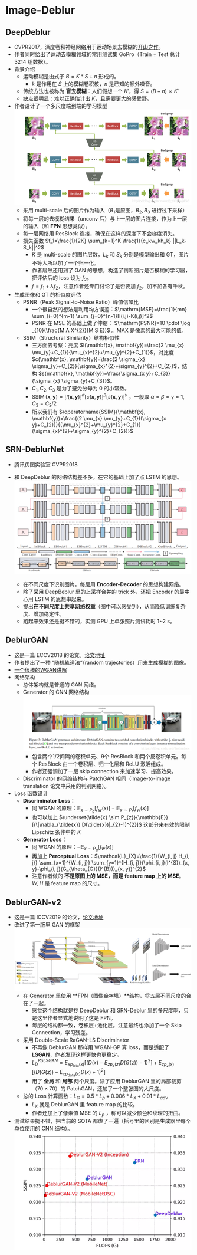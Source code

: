 # Image-Deblur

## DeepDeblur

+ CVPR2017，深度卷积神经网络用于运动场景去模糊的[开山之作](https://github.com/SeungjunNah/DeepDeblur_release)。
+ 作者同时给出了运动去模糊领域的常用测试集 GoPro（Train + Test 总计 $3214$ 组数据）。
+ 背景介绍
    + 运动模糊是由式子 $B=K*S+n$ 形成的。
        + $k$ 是作用在 $S$ 上的模糊卷积核，$n$ 是已知的额外噪音。
    + 传统方法也被称为 **盲去模糊**：人们假想一个 $K'$，得 $S=(B-n) \propto  K'$
    + 缺点很明显：难以正确估计出 $K$，且需要更大的感受野。
+ 作者设计了一个多尺度端到端的学习模型
    ![](DeepDeblur.png)
    + 采用 multi-scale 后的图片作为输入（$B_1$是原图，$B_2,B_3$ 进行过下采样）
    + 将每一层的去模糊结果（unconv 后）与上一层的图片连接，作为上一层的输入（和 **FPN** 思想类似）。
    + 每一层网络用 ResBlock 连接，确保在这样的深度下不会梯度消失。
    + 损失函数 $f_1=\frac{1}{2K} \sum_{k=1}^K \frac{1}{c_kw_kh_k} ||L_k-S_k||^2$
        + $K$ 是 multi-scale 的图片层数，$L_k$ 和 $S_k$ 分别是模型输出和 GT，图片不等大所以加了一个归一化。
        + 作者居然还用到了 GAN 的思想，构造了判断图片是否模糊的学习器，把评估后的 loss 设为 $f_2$。
        + $f=f_1+\lambda f_2$，注意作者还专门讨论了是否要加 $f_2$，加不加各有千秋。
+ 生成图像和 GT 的相似度评估
    + PSNR（Peak Signal-to-Noise Ratio）峰值信噪比
        + 一个很自然的想法是利用均方误差：$\mathrm{MSE}=\frac{1}{mn} \sum_{i=0}^{m-1} \sum_{j=0}^{n-1}[I(i,j)-K(i,j)]^2$
        + PSNR 在 MSE 的基础上做了伸缩： $\mathrm{PSNR}=10 \cdot \log _{10}(\frac{M A X^{2}}{M S E})$ 。MAX 是像素的最大可能的值。
    + SSIM（Structural Similarity）结构相似性
        + 三方面去考察：亮度 $l(\mathbf{x}, \mathbf{y})=\frac{2 \mu_{x} \mu_{y}+C_{1}}{\mu_{x}^{2}+\mu_{y}^{2}+C_{1}}$，对比度 $c(\mathbf{x}, \mathbf{y})=\frac{2 \sigma_{x} \sigma_{y}+C_{2}}{\sigma_{x}^{2}+\sigma_{y}^{2}+C_{2}}$，结构 $s(\mathbf{x}, \mathbf{y})=\frac{\sigma_{x y}+C_{3}}{\sigma_{x} \sigma_{y}+C_{3}}$。
        + $C_1,C_2,C_3$ 是为了避免分母为 $0$ 的小常数。
        + $\operatorname{SSIM}(\mathbf{x}, \mathbf{y})=[l(\mathbf{x}, \mathbf{y})]^{\alpha}[c(\mathbf{x}, \mathbf{y})]^{\beta}[s(\mathbf{x}, \mathbf{y})]^{\gamma}$ ，一般取 $\alpha=\beta=\gamma=1, \quad C_{3}=C_{2} / 2$
        + 所以我们有 $\operatorname{SSIM}(\mathbf{x}, \mathbf{y})=\frac{(2 \mu_{x} \mu_{y}+C_{1})(\sigma_{x y}+C_{2})}{(\mu_{x}^{2}+\mu_{y}^{2}+C_{1})(\sigma_{x}^{2}+\sigma_{y}^{2}+C_{2})}$

## SRN-DeblurNet

+   腾讯优图实验室 CVPR2018

+   和 DeepDeblur 的网络结构差不多，在它的基础上加了点 LSTM 的思想。
    ![](SRN-net.png)
    +   在不同尺度下识别图片，每层用 **Encoder-Decoder** 的思想构建网络。
    +   除了采用 DeepBeblur 里的上采样合并的 trick 外，还把 Encoder 的最中心用 LSTM 的思想串起来。
    +   提出**在不同尺度上共享网络权重**（图中可以感受到），从而降低训练复杂度、增加稳定性。
    +   跑起来效果还是挺不错的，实测 GPU 上单张照片测试耗时 1~2 s。
    
## DeblurGAN

+   这是一篇 ECCV2018 的论文。[论文地址](file:///F:/deblur/DeblurGAN/1711.07064.pdf)
+   作者提出了一种 “随机轨道法“（random trajectories）用来生成模糊的图像。
+   [一个很棒的WGAN讲解](https://www.cnblogs.com/Allen-rg/p/10305125.html)
+   网络架构
    +   总体架构就是普通的 GAN 网络。
    +   Generator 的 CNN 网络结构
        ![](DeblurGAN_CNN.png)
        +   包含两个1/2间隔的卷积单元、9个 ResBlock 和两个反卷积单元。每个 ResBlock 由一个卷积层、归一化层和 ReLU 激活组成。
        +   作者还强调加了一层 skip connection 来加速学习、提高效果。
    +   Discriminator 的网络结构与 PatchGAN 相同（image-to-image translation 论文中采用的判别网络）。
+   Loss 函数设计
    +   **Discriminator Loss**：
        +   同 WGAN 的原理：$\mathbb{E}_{x \sim P_{g}}\left[f_{w}(x)\right]-\mathbb{E}_{x \sim P_{r}}[f_{w}(x)]$
        +   也可以加上 $\underset{\tilde{x} \sim P_{z}}{\mathbb{E}}[(\|\nabla_{\tilde{x}} D(\tilde{x})|_{2}-1)^{2}]$ 这部分来有效的限制 Lipschitz 条件中的 $K$
    +   **Generator Loss**：
        +   同 WGAN 的原理：$-\mathbb{E}_{x \sim P_{g}}\left[f_{w}(x)\right]$
        +   再加上 **Perceptual Loss**：$\mathcal{L}_{X}=\frac{1}{W_{i, j} H_{i, j}} \sum_{x=1}^{W_{i, j}} \sum_{y=1}^{H_{i, j}}(\phi_{i, j}(I^{S})_{x, y}-\phi_{i, j}(G_{\theta_{G}}(I^{B}))_{x, y})^{2}$
        +   注意作者做的 **不是原图上的 MSE，而是 feature map 上的 MSE**。$W,H$ 是 feature map 的尺寸。

## DeblurGAN-v2

+   这是一篇 ICCV2019 的论文，[论文地址](https://arxiv.org/abs/1908.03826)
+   改进了第一版里 GAN 的框架
    ![](DeblurGANv2.jpg)
    +   在 Generator 里使用 **FPN（图像金字塔）**结构，将五层不同尺度的合在了一起。
        +   感觉这个结构就是抄 DeepDeblur 和 SRN-Deblur 里的多尺度啊，只是这里作者显式地说明了这是 FPN。
        +   每层的结构都一致，卷积层+池化层。注意最终也添加了一个 Skip Connection，学习残差。
    +   采用 Double-Scale RaGAN-LS Discriminator
        +   不再像 DeblurGAN 那样用 WGAN-GP 算 loss，而是适配了 **LSGAN**，作者发现这样更快也更稳定。
        +   $L_{D}^{R a L S G A N}=E_{x p_{\text {lata}}(x)}\left[\left(D(x)-E_{z p_{z}(z)} D(G(z))-1\right)^{2}\right]+E_{z p_{z}(x)}\left[\left(D(G(z))-E_{x p_{\text {data}}(x)} D(x)+1\right)^{2}\right]$
        +   用了 **全局** 和 **局部** 两个尺度。除了应用 DeblurGAN 里的局部裁剪（$70 \times 70$）的 PatchGAN，还加了一个整张图的大尺度。
    +   总的 Loss 计算函数：$L_{G}=0.5 * L_{p}+0.006 * L_{X}+0.01 * L_{a d v}$
        +   $L_X$ 就是 DeblurGAN 里 feature map 的比较。
        +   作者还加上了像素值 MSE 的 $L_p$ ，称可以减少颜色和纹理的扭曲。
+   测试结果挺不错，把当前的 SOTA 都虐了一遍（括号里的区别是生成器里每个单位使用的 CNN 结构）。
![](results.png)